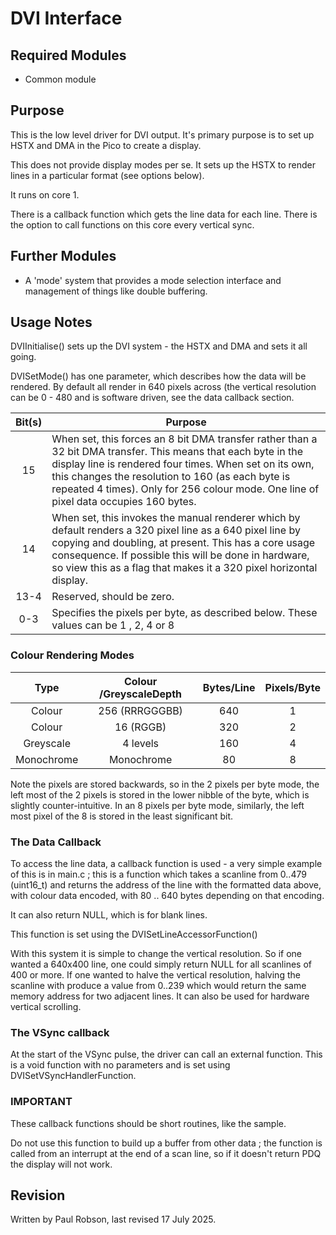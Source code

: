 # DVI Interface

## Required Modules 

- Common module

## Purpose

This is the low level driver for DVI output. It's primary purpose is to set up HSTX and DMA in the Pico to create a display.

This does not provide display modes per se. It sets up the HSTX to render lines in a particular format (see options below). 

It runs on core 1. 

There is a callback function which gets the line data for each line. There is the option to call functions on this core every vertical sync. 

## Further Modules

- A 'mode' system that provides a mode selection interface and management of things like double buffering.

## Usage Notes

DVIInitialise() sets up the DVI system - the HSTX and DMA and sets it all going.

DVISetMode() has one parameter, which describes how the data will be rendered. By default all render in 640 pixels across (the vertical resolution can be 0 - 480 and is software driven, see the data callback section.

| Bit(s) | Purpose                                                      |
| :----: | ------------------------------------------------------------ |
|   15   | When set, this forces an 8 bit DMA transfer rather than a 32 bit DMA transfer. This means that each byte in the display line is rendered four times. When set on its own, this changes the resolution to 160 (as each byte is repeated 4 times). Only for 256 colour mode. One line of pixel data occupies 160 bytes. |
|   14   | When set, this invokes the manual renderer which by default renders a 320 pixel line as a 640 pixel line by copying and doubling, at present. This has a core usage consequence. If possible this will be done in hardware, so view this as a flag that makes it a 320 pixel horizontal display. |
|  13-4  | Reserved, should be zero.                                    |
|  0-3   | Specifies the pixels per byte, as described below. These values can be 1 , 2, 4 or 8 |



### Colour Rendering Modes

|    Type    | Colour /GreyscaleDepth | Bytes/Line | Pixels/Byte |
| :--------: | :--------------------: | :--------: | :---------: |
|   Colour   |     256 (RRRGGGBB)     |    640     |      1      |
|   Colour   |       16 (RGGB)        |    320     |      2      |
| Greyscale  |        4 levels        |    160     |      4      |
| Monochrome |       Monochrome       |     80     |      8      |

Note the pixels are stored backwards, so in the 2 pixels per byte mode, the left most of the 2 pixels is stored in the lower nibble of the byte, which is slightly counter-intuitive. In an 8 pixels per byte mode, similarly, the left most pixel of the 8 is stored in the least significant bit.

### The Data Callback

To access the line data, a callback function is used - a very simple example of this is in main.c ; this is a function which takes a scanline from 0..479 (uint16_t) and returns the address of the line with the formatted data above, with colour data encoded, with 80 .. 640 bytes depending on that encoding.

It can also return NULL, which is for blank lines.

This function is set using the DVISetLineAccessorFunction()

With this system it is simple to change the vertical resolution. So if one wanted a 640x400 line, one could simply return NULL for all scanlines of 400 or more. If one wanted to halve the vertical resolution, halving the scanline with produce a value from 0..239 which would return the same memory address for two adjacent lines. It can also be used for hardware vertical scrolling.

### The VSync callback

At the start of the VSync pulse, the driver can call an external function. This is a void function with no parameters and is set using DVISetVSyncHandlerFunction. 

### IMPORTANT 

These callback functions should be short routines, like the sample. 

Do not use this function to build up a buffer from other data ; the function is called from an interrupt at the end of a scan line, so if it doesn't return PDQ the display will not work.

## Revision

Written by Paul Robson, last revised 17 July 2025.







